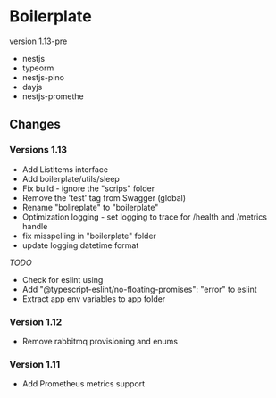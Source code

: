 # Boilerplate 
version 1.13-pre

* nestjs
* typeorm
* nestjs-pino
* dayjs
* nestjs-promethe



## Changes

### Versions 1.13
* Add ListItems interface
* Add boilerplate/utils/sleep
* Fix build - ignore the "scrips" folder
* Remove the 'test' tag from Swagger (global)
* Rename "bolireplate" to "boilerplate"
* Optimization logging - set logging to trace for /health and /metrics handle
* fix misspelling in "boilerplate" folder
* update logging datetime format

*TODO*
* Check for eslint using
* Add "@typescript-eslint/no-floating-promises": "error" to eslint
* Extract app env variables to app folder

### Version 1.12
* Remove rabbitmq provisioning and enums
 
### Version 1.11
* Add Prometheus metrics support
